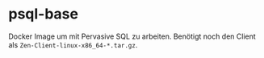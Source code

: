 
# psql-base

Docker Image um mit Pervasive SQL zu arbeiten.
Benötigt noch den Client als `Zen-Client-linux-x86_64-*.tar.gz`.
